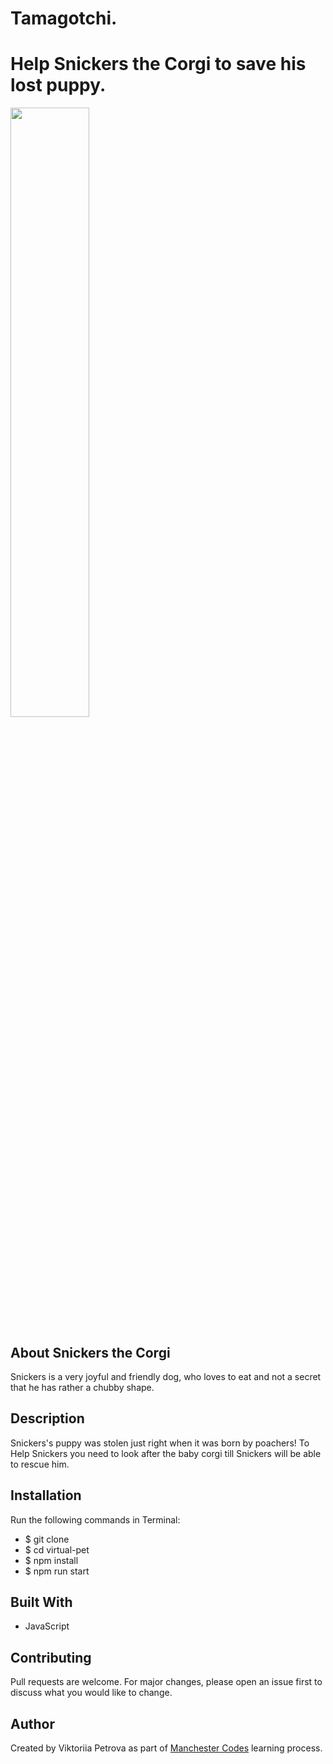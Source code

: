 # Tamagotchi.
# Help Snickers the Corgi to save his lost puppy.

<a href='https://webstockreview.net/image/corgi-clipart-drawn/2550735.html'><img width = 50% src='https://webstockreview.net/images/corgi-clipart-drawn-2.jpg'/></a>

## About Snickers the Corgi

Snickers is a very joyful and friendly dog, who loves to eat and not a secret that he has rather a chubby shape.

## Description

Snickers's puppy was stolen just right when it was born by poachers! 
To Help Snickers you need to look after the baby corgi till Snickers will be able to rescue him.

## Installation

Run the following commands in Terminal:
- $ git clone
- $ cd virtual-pet
- $ npm install
- $ npm run start

## Built With

- JavaScript

## Contributing

Pull requests are welcome. 
For major changes, please open an issue first to discuss what you would like to change.

## Author

Created by Viktoriia Petrova as part of <a href="https://www.manchestercodes.com" target="_blank">Manchester Codes</a> learning process.


